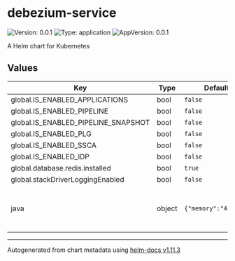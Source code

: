 # debezium-service

![Version: 0.0.1](https://img.shields.io/badge/Version-0.0.1-informational?style=flat-square) ![Type: application](https://img.shields.io/badge/Type-application-informational?style=flat-square) ![AppVersion: 0.0.1](https://img.shields.io/badge/AppVersion-0.0.1-informational?style=flat-square)

A Helm chart for Kubernetes

## Values

| Key                                 | Type | Default | Description |
|-------------------------------------|------|---------|-------------|
| global.IS_ENABLED_APPLICATIONS      | bool | `false` |  |
| global.IS_ENABLED_PIPELINE          | bool | `false` |  |
| global.IS_ENABLED_PIPELINE_SNAPSHOT | bool | `false` |  |
| global.IS_ENABLED_PLG               | bool | `false` |  |
| global.IS_ENABLED_SSCA              | bool | `false` |  |
| global.IS_ENABLED_IDP               | bool | `false` |  |
| global.database.redis.installed     | bool | `true` |  |
| global.stackDriverLoggingEnabled    | bool | `false` |  |
| java                                | object | `{"memory":"4096m"}` | global.storageClass Global StorageClass for Persistent Volume(s) |

----------------------------------------------
Autogenerated from chart metadata using [helm-docs v1.11.3](https://github.com/norwoodj/helm-docs/releases/v1.11.3)
